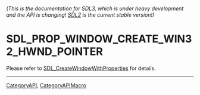 ###### (This is the documentation for SDL3, which is under heavy development and the API is changing! [SDL2](https://wiki.libsdl.org/SDL2/) is the current stable version!)
# SDL_PROP_WINDOW_CREATE_WIN32_HWND_POINTER

Please refer to [SDL_CreateWindowWithProperties](SDL_CreateWindowWithProperties) for details.

----
[CategoryAPI](CategoryAPI), [CategoryAPIMacro](CategoryAPIMacro)

